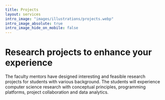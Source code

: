 ```yaml
---
title: Projects
layout: services
intro_image: "images/illustrations/projects.webp"
intro_image_absolute: true
intro_image_hide_on_mobile: false
---
```


# Research projects to enhance your experience

The faculty mentors have designed interesting and feasible research projects
for students with various background. The students will experience computer science research with conceptual principles, programming platforms, project collaboration and data analytics.
